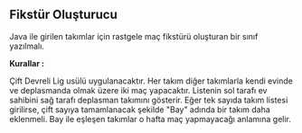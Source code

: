 ## Fikstür Oluşturucu

Java ile girilen takımlar için rastgele maç fikstürü oluşturan bir sınıf yazılmalı.

**Kurallar :**

Çift Devreli Lig usülü uygulanacaktır. Her takım diğer takımlarla kendi evinde ve deplasmanda olmak üzere iki maç yapacaktır.
Listenin sol tarafı ev sahibini sağ tarafı deplasman takımını gösterir.
Eğer tek sayıda takım listesi girilirse, çift sayıya tamamlanacak şekilde "Bay" adında bir takım daha eklenmeli. Bay ile eşleşen takımlar o hafta maç yapmayacağı anlamına gelir.